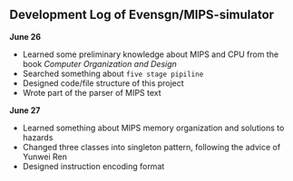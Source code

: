 ## Development Log of Evensgn/MIPS-simulator

**June 26**
* Learned some preliminary knowledge about MIPS and CPU from the book *Computer Organization and Design*
* Searched something about `five stage pipiline`
* Designed code/file structure of this project
* Wrote part of the parser of MIPS text

**June 27**
* Learned something about MIPS memory organization and solutions to hazards
* Changed three classes into singleton pattern, following the advice of Yunwei Ren
* Designed instruction encoding format